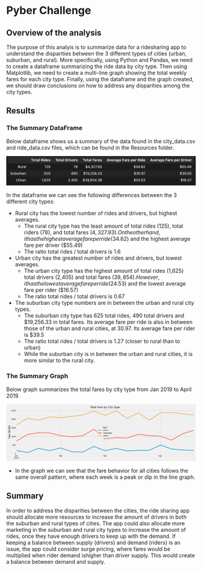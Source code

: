 # Pyber Challenge

## Overview of the analysis

The purpose of this analyis is to summarize data for a ridesharing app to understand the disparities between the 3 different types of cities (urban, suburban, and rural). More specifically, using Python and Pandas, we need to create a dataframe summarizing the ride data by city type. Then using Matplotlib, we need to create a multi-line graph showing the total weekly fares for each city type. Finally, using the dataframe and the graph created, we should draw conclusions on how to address any disparities among the city types.

## Results

### The Summary DataFrame

Below dataframe shows us a summary of the data found in the city_data.csv and ride_data.csv files, which can be found in the Resources folder.

<img src="Analysis/summary_df.png">

In the dataframe we can see the following differences between the 3 different city types:

- Rural city has the lowest number of rides and drivers, but highest averages.
  - The rural city type has the least amount of total rides (125), total riders (78), and total fares ($4,327.93). On the other hand, it has the highest average fare per ride ($34.62) and the highest average fare per driver ($55.49)
  - The ratio total rides / total drivers is 1.6
- Urban city has the greatest number of rides and drivers, but lowest averages.
  - The urban city type has the highest amount of total rides (1,625) total drivers (2,405) and total fares ($39,854). However, it has the lowest average fare per ride ($24.53) and the lowest average fare per rider ($16.57)
  - The ratio total rides / total drivers is 0.67
- The suburban city type numbers are in between the urban and rural city types.
  - The suburban city type has 625 total rides, 490 total drivers and $19,256.33 in total fares. Its average fare per ride is also in between those of the urban and rural cities, at 30.97. Its average fare per rider is $39.5
  - The ratio total rides / total drivers is 1.27 (closer to rural than to urban)
  - While the suburban city is in between the urban and rural cities, it is more similar to the rural city.

### The Summary Graph

Below graph summarizes the total fares by city type from Jan 2019 to April 2019.

<img src="Analysis/PyBer_fare_summary.png">

- In the graph we can see that the fare behavior for all cities follows the same overall pattern, where each week is a peak or dip in the line graph.

## Summary

In order to address the disparities between the cities, the ride sharing app should allocate more resources to increase the amount of drivers in both the suburban and rural types of cities. The app could also allocate more marketing in the suburban and rural city types to increase the amount of rides, once they have enough drivers to keep up with the demand. If keeping a balance between supply (drivers) and demand (riders) is an issue, the app could consider surge pricing, where fares would be multiplied when rider demand ishigher than driver supply. This would create a balance between demand and supply.
